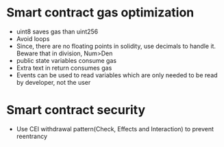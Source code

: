 # Smart contract gas optimization

- uint8 saves gas than uint256
- Avoid loops
- Since, there are no floating points in solidity, use decimals to handle it. Beware that in division, Num>Den
- public state variables consume gas
- Extra text in return consumes gas 
- Events can be used to read variables which are only needed to be read by developer, not the user







# Smart contract security

- Use CEI withdrawal pattern(Check, Effects and Interaction) to prevent reentrancy

